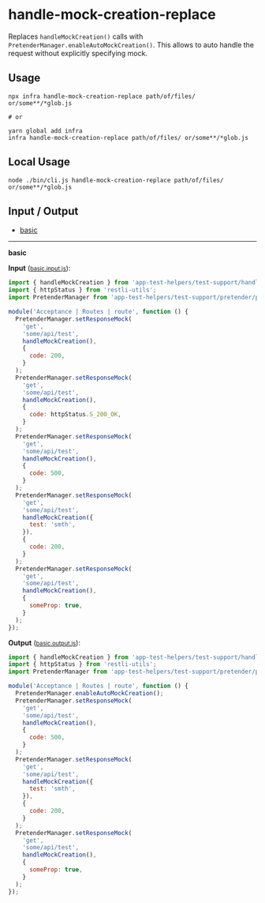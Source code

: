 # handle-mock-creation-replace

Replaces `handleMockCreation()` calls with `PretenderManager.enableAutoMockCreation()`. This allows to auto handle the request without explicitly specifying mock.

## Usage

```
npx infra handle-mock-creation-replace path/of/files/ or/some**/*glob.js

# or

yarn global add infra
infra handle-mock-creation-replace path/of/files/ or/some**/*glob.js
```

## Local Usage

```
node ./bin/cli.js handle-mock-creation-replace path/of/files/ or/some**/*glob.js
```

## Input / Output

<!--FIXTURES_TOC_START-->
* [basic](#basic)
<!--FIXTURES_TOC_END-->

<!--FIXTURES_CONTENT_START-->
---
<a id="basic">**basic**</a>

**Input** (<small>[basic.input.js](transforms/handle-mock-creation-replace/__testfixtures__/basic.input.js)</small>):
```js
import { handleMockCreation } from 'app-test-helpers/test-support/handle-mock-creation';
import { httpStatus } from 'restli-utils';
import PretenderManager from 'app-test-helpers/test-support/pretender/pretender-manager';

module('Acceptance | Routes | route', function () {
  PretenderManager.setResponseMock(
    'get',
    'some/api/test',
    handleMockCreation(),
    {
      code: 200,
    }
  );
  PretenderManager.setResponseMock(
    'get',
    'some/api/test',
    handleMockCreation(),
    {
      code: httpStatus.S_200_OK,
    }
  );
  PretenderManager.setResponseMock(
    'get',
    'some/api/test',
    handleMockCreation(),
    {
      code: 500,
    }
  );
  PretenderManager.setResponseMock(
    'get',
    'some/api/test',
    handleMockCreation({
      test: 'smth',
    }),
    {
      code: 200,
    }
  );
  PretenderManager.setResponseMock(
    'get',
    'some/api/test',
    handleMockCreation(),
    {
      someProp: true,
    }
  );
});

```

**Output** (<small>[basic.output.js](transforms/handle-mock-creation-replace/__testfixtures__/basic.output.js)</small>):
```js
import { handleMockCreation } from 'app-test-helpers/test-support/handle-mock-creation';
import { httpStatus } from 'restli-utils';
import PretenderManager from 'app-test-helpers/test-support/pretender/pretender-manager';

module('Acceptance | Routes | route', function () {
  PretenderManager.enableAutoMockCreation();
  PretenderManager.setResponseMock(
    'get',
    'some/api/test',
    handleMockCreation(),
    {
      code: 500,
    }
  );
  PretenderManager.setResponseMock(
    'get',
    'some/api/test',
    handleMockCreation({
      test: 'smth',
    }),
    {
      code: 200,
    }
  );
  PretenderManager.setResponseMock(
    'get',
    'some/api/test',
    handleMockCreation(),
    {
      someProp: true,
    }
  );
});
```
<!--FIXTURES_CONTENT_END-->